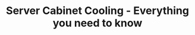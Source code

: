 ---
ee_id_thing: '4493'
site: '1'
type: '2'
inv_num: 2020-007
add_credit:
url: 2020-007-server-cabinet-cooling-everything-you-need-to-know
title: Server Cabinet Cooling - Everything you need to know
year: '2020'
display_year: '2020'
medium: Two post server rack, 15 rack enclosure cabinet fan panels.
dims: Variable
pitch:
ps:
live_url:
youtube:
https://github.com/coryarcangel/alu:
imgs: server-cabinet-cooling---everything-you-need-to-know-2020-007-db-ih--bYZo.jpg
subheading:
download:
commission:
related:
layout: things-i-made
---